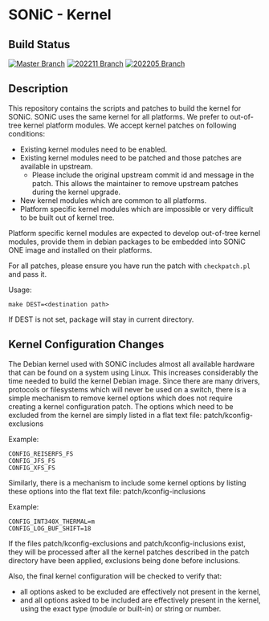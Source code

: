 
# SONiC - Kernel

## Build Status

[![Master Branch](https://dev.azure.com/mssonic/build/_apis/build/status%2FAzure.sonic-linux-kernel?branchName=master&label=Master)](https://dev.azure.com/mssonic/build/_build/latest?definitionId=13&branchName=master)
[![202211 Branch](https://dev.azure.com/mssonic/build/_apis/build/status%2FAzure.sonic-linux-kernel?branchName=202211&label=202211)](https://dev.azure.com/mssonic/build/_build/latest?definitionId=13&branchName=202211)
[![202205 Branch](https://dev.azure.com/mssonic/build/_apis/build/status%2FAzure.sonic-linux-kernel?branchName=202205&label=202205)](https://dev.azure.com/mssonic/build/_build/latest?definitionId=13&branchName=202205)

## Description
This repository contains the scripts and patches to build the kernel for SONiC. SONiC uses the same kernel for all platforms. We prefer to out-of-tree kernel platform modules. We accept kernel patches on following conditions:

- Existing kernel modules need to be enabled.
- Existing kernel modules need to be patched and those patches are available in upstream.
  - Please include the original upstream commit id and message in the patch. This allows the maintainer to remove upstream patches during the kernel upgrade.
- New kernel modules which are common to all platforms.
- Platform specific kernel modules which are impossible or very difficult to be built out of kernel tree.

Platform specific kernel modules are expected to develop out-of-tree kernel modules, provide them in debian packages to be embedded into SONiC ONE image and installed on their platforms.

For all patches, please ensure you have run the patch with `checkpatch.pl` and pass it.

Usage:

    make DEST=<destination path>

If DEST is not set, package will stay in current directory.

## Kernel Configuration Changes

The Debian kernel used with SONiC includes almost all available hardware that can be found on a system using Linux. This increases considerably the time needed to build the kernel Debian image. Since there are many drivers, protocols or filesystems which will never be used on a switch, there is a simple mechanism to remove kernel options which does not require creating a kernel configuration patch. The options which need to be excluded from the kernel are simply listed in a flat text file:
patch/kconfig-exclusions

Example:

    CONFIG_REISERFS_FS
    CONFIG_JFS_FS
    CONFIG_XFS_FS

Similarly, there is a mechanism to include some kernel options by listing these options into the flat text file:
patch/kconfig-inclusions

Example:

    CONFIG_INT340X_THERMAL=m
    CONFIG_LOG_BUF_SHIFT=18

If the files patch/kconfig-exclusions and patch/kconfig-inclusions exist, they will be processed after all the kernel patches described in the patch directory have been applied, exclusions being done before inclusions.

Also, the final kernel configuration will be checked to verify that:
- all options asked to be excluded are effectively not present in the kernel,
- and all options asked to be included are effectively present in the kernel, using the exact type (module or built-in) or string or number.
